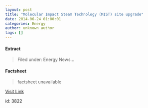 ```yaml
---
layout: post
title: "Molecular Impact Steam Technology (MIST) site upgrade"
date: 2014-06-24 01:00:01
categories: Energy
author: unknown author
tags: []
---
```



#### Extract
>Filed under: Energy News...

#### Factsheet
>factsheet unavailable

[Visit Link](http://feedproxy.google.com/~r/freeenergynews/nqih/~3/N6kLr-WakHs/Free_Energy_Blog%3A2014%3A06%3A16)

id:    3822
